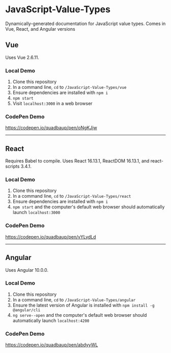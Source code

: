 # JavaScript-Value-Types
Dynamically-generated documentation for JavaScript value types. Comes in Vue, React, and Angular versions

## Vue

Uses Vue 2.6.11.

### Local Demo

1. Clone this repository
2. In a command line, `cd` to `/JavaScript-Value-Types/vue`
3. Ensure dependencies are installed with `npm i`
4. `npm start`
5. Visit `localhost:3000` in a web browser

### CodePen Demo

https://codepen.io/quadbaup/pen/oNgKJjw

---

## React

Requires Babel to compile. Uses React 16.13.1, ReactDOM 16.13.1, and react-scripts 3.4.1.

### Local Demo

1. Clone this repository
2. In a command line, `cd` to `/JavaScript-Value-Types/react`
3. Ensure dependencies are installed with `npm i`
4. `npm start` and the computer's default web browser should automatically launch `localhost:3000`

### CodePen Demo

https://codepen.io/quadbaup/pen/vYLydLd

---

## Angular

Uses Angular 10.0.0.

### Local Demo

1. Clone this repository
2. In a command line, `cd` to `/JavaScript-Value-Types/angular`
3. Ensure the latest version of Angular is installed with `npm install -g @angular/cli`
4. `ng serve--open` and the computer's default web browser should automatically launch `localhost:4200`

### CodePen Demo

https://codepen.io/quadbaup/pen/abdyyWL
